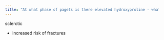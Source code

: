 ```yaml
---
title: "At what phase of pagets is there elevated hydroxyproline - what else happens in this phase?"
---
```

sclerotic
- increased risk of fractures

